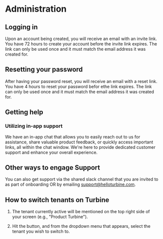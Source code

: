 # Administration

## Logging in

Upon an account being created, you will receive an email with an invite link. You have 72 hours to create your account before the invite link expires. The link can only be used once and it must match the email address it was created for. 

## Resetting your password

After having your password reset, you will receive an email with a reset link. You have 4 hours to reset your password befor ethe link expires. The link can only be used once and it must match the email address it was created for. 

## Getting help

### Utilizing in-app support

We have an in-app chat that allows you to easily reach out to us for assistance, share valuable product feedback, or quickly access important links, all within the chat window. We're here to provide dedicated customer support and enhance your overall experience. 

## Other ways to engage Support

You can also get support via the shared slack channel that you are invited to as part of onboarding OR by emailing support@helloturbine.com.

## How to switch tenants on Turbine

1. The tenant currently active will be mentioned on the top right side of your screen (e.g., "Product Turbine"). 

2. Hit the button, and from the dropdown menu that appears, select the tenant you wish to switch to.
